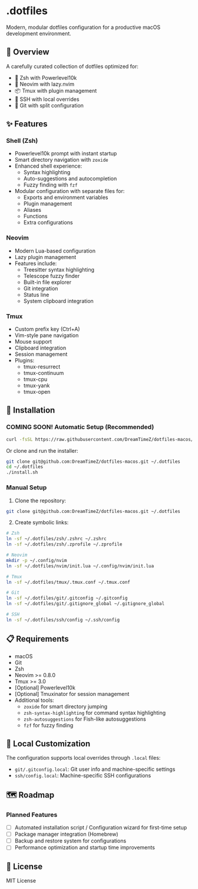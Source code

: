 # .dotfiles

Modern, modular dotfiles configuration for a productive macOS development environment.

## 🎯 Overview

A carefully curated collection of dotfiles optimized for:
- 🔧 Zsh with Powerlevel10k
- 📝 Neovim with lazy.nvim
- 📦 Tmux with plugin management
- 🔑 SSH with local overrides
- 🌳 Git with split configuration

## ✨ Features

### Shell (Zsh)

- Powerlevel10k prompt with instant startup
- Smart directory navigation with `zoxide`
- Enhanced shell experience:
  - Syntax highlighting
  - Auto-suggestions and autocompletion
  - Fuzzy finding with `fzf`
- Modular configuration with separate files for:
  - Exports and environment variables
  - Plugin management
  - Aliases
  - Functions
  - Extra configurations

### Neovim

- Modern Lua-based configuration
- Lazy plugin management
- Features include:
  - Treesitter syntax highlighting
  - Telescope fuzzy finder
  - Built-in file explorer
  - Git integration
  - Status line
  - System clipboard integration

### Tmux

- Custom prefix key (Ctrl+A)
- Vim-style pane navigation
- Mouse support
- Clipboard integration
- Session management
- Plugins:
  - tmux-resurrect
  - tmux-continuum
  - tmux-cpu
  - tmux-yank
  - tmux-open

## 🚀 Installation

### COMING SOON! Automatic Setup (Recommended)

```bash
curl -fsSL https://raw.githubusercontent.com/DreamTimeZ/dotfiles-macos/main/install.sh | bash
```

Or clone and run the installer:

```bash
git clone git@github.com:DreamTimeZ/dotfiles-macos.git ~/.dotfiles
cd ~/.dotfiles
./install.sh
```

### Manual Setup

1. Clone the repository:
```bash
git clone git@github.com:DreamTimeZ/dotfiles-macos.git ~/.dotfiles
```

2. Create symbolic links:
```bash
# Zsh
ln -sf ~/.dotfiles/zsh/.zshrc ~/.zshrc
ln -sf ~/.dotfiles/zsh/.zprofile ~/.zprofile

# Neovim
mkdir -p ~/.config/nvim
ln -sf ~/.dotfiles/nvim/init.lua ~/.config/nvim/init.lua

# Tmux
ln -sf ~/.dotfiles/tmux/.tmux.conf ~/.tmux.conf

# Git
ln -sf ~/.dotfiles/git/.gitconfig ~/.gitconfig
ln -sf ~/.dotfiles/git/.gitignore_global ~/.gitignore_global

# SSH
ln -sf ~/.dotfiles/ssh/config ~/.ssh/config
```

## 📋 Requirements

- macOS
- Git
- Zsh
- Neovim >= 0.8.0
- Tmux >= 3.0
- [Optional] Powerlevel10k
- [Optional] Tmuxinator for session management
- Additional tools:
  - `zoxide` for smart directory jumping
  - `zsh-syntax-highlighting` for command syntax highlighting
  - `zsh-autosuggestions` for Fish-like autosuggestions
  - `fzf` for fuzzy finding

## 🔧 Local Customization

The configuration supports local overrides through `.local` files:
- `git/.gitconfig.local`: Git user info and machine-specific settings
- `ssh/config.local`: Machine-specific SSH configurations

## 🗺️ Roadmap

### Planned Features

- [ ] Automated installation script / Configuration wizard for first-time setup
- [ ] Package manager integration (Homebrew)
- [ ] Backup and restore system for configurations
- [ ] Performance optimization and startup time improvements

## 📝 License

MIT License
